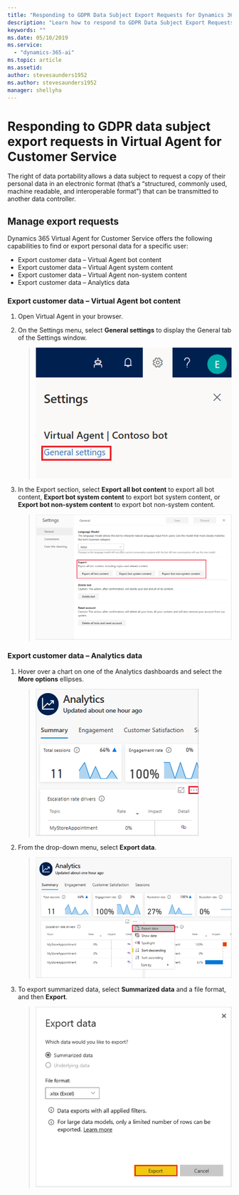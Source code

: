```yaml
---
title: "Responding to GDPR Data Subject Export Requests for Dynamics 365 Virtual Agent for Customer Service"
description: "Learn how to respond​ to GDPR Data Subject Export Requests for Dynamics 365 Virtual Agent for Customer Service."
keywords: ""
ms.date: 05/10/2019
ms.service:
  - "dynamics-365-ai"
ms.topic: article
ms.assetid: 
author: stevesaunders1952
ms.author: stevesaunders1952
manager: shellyha
---
```


# Responding to GDPR data subject export requests in Virtual Agent for Customer Service

The right of data portability allows a data subject to request a copy of their personal data in an electronic format (that’s a “structured, commonly used, machine readable, and interoperable format”) that can be transmitted to another data controller.

## Manage export requests

Dynamics 365 Virtual Agent for Customer Service offers the following capabilities to find or export personal data for a specific user:

* Export customer data – Virtual Agent bot content
* Export customer data – Virtual Agent system content
* Export customer data – Virtual Agent non-system content
* Export customer data – Analytics data

### Export customer data – Virtual Agent bot content

1. Open Virtual Agent in your browser.
2. On the Settings menu, select **General settings** to display the General tab of the Settings window.

   > ![General settings](media/general-settings.png)

3. In the Export section, select **Export all bot content** to export all bot content, **Export bot system content** to export bot system content, or **Export bot non-system content** to export bot non-system content.

   > ![Export bot content](media/export-bot-content.png)

### Export customer data – Analytics data

1. Hover over a chart on one of the Analytics dashboards and select the **More options** ellipses.

   > ![More options](media/more-options.png)

2. From the drop-down menu, select **Export data**.

    > ![Export data](media/export-data.png)

3. To export summarized data, select **Summarized data** and a file format, and then **Export**.

   > ![Export details](media/export-details.png)
